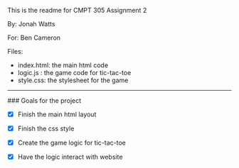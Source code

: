This is the readme for CMPT 305 Assignment 2

By: Jonah Watts

For: Ben Cameron

Files:
 
 - index.html: the main html code
 - logic.js : the game code for tic-tac-toe
 - style.css: the stylesheet for the game

---

### Goals for the project

- [x] Finish the main html layout

- [x] Finish the css style

- [x] Create the game logic for tic-tac-toe

- [x] Have the logic interact with website